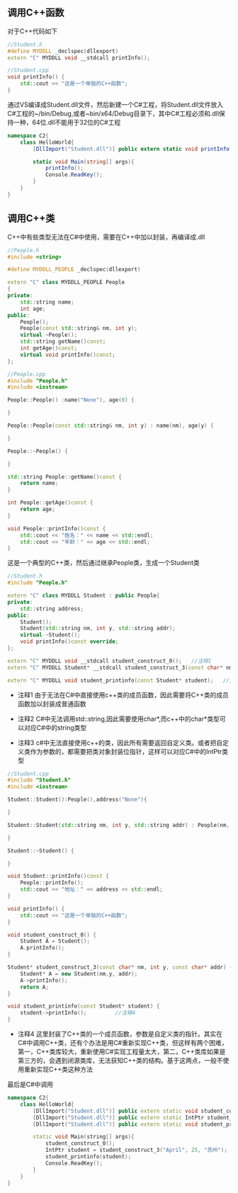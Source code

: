 ## 调用C++函数

对于C++代码如下
```c++
//Student.h
#define MYDDLL _declspec(dllexport)
extern "C" MYDDLL void __stdcall printInfo();
```
```c++
//Student.cpp
void printInfo() {
	std::cout << "这是一个单独的C++函数";
}
```
通过VS编译成Student.dll文件，然后新建一个C#工程，将Student.dll文件放入C#工程的~/bin/Debug,或者~bin/x64/Debug目录下，其中C#工程必须和.dll保持一种，64位.dll不能用于32位的C#工程
```c#
namespace C2{
    class HelloWorld{
        [DllImport("Student.dll")] public extern static void printInfo();

        static void Main(string[] args){
            printInfo();
            Console.ReadKey();
        }
    }
}
```


## 调用C++类

C++中有些类型无法在C#中使用，需要在C++中加以封装，再编译成.dll
```c++
//People.h
#include <string>

#define MYDDLL_PEOPLE _declspec(dllexport)

extern "C" class MYDDLL_PEOPLE People
{
private:
	std::string name;
	int age;
public:
	People();
	People(const std::string& nm, int y);
	virtual ~People();
	std::string getName()const;
	int getAge()const;
	virtual void printInfo()const;
};
```
```c++
//People.cpp
#include "People.h"
#include <iostream>

People::People() :name("None"), age(0) {

}

People::People(const std::string& nm, int y) : name(nm), age(y) {

}

People::~People() {

}

std::string People::getName()const {
	return name;
}

int People::getAge()const {
	return age;
}

void People::printInfo()const {
	std::cout << "姓名：" << name << std::endl;
	std::cout << "年龄：" << age << std::endl;
}
```
这是一个典型的C++类，然后通过继承People类，生成一个Student类
```c++
//Student.h
#include "People.h"

extern "C" class MYDDLL Student : public People{
private:
	std::string address;
public:
	Student();
	Student(std::string nm, int y, std::string addr);
	virtual ~Student();
	void printInfo()const override;
};

extern "C" MYDDLL void __stdcall student_construct_0();   //注释1
extern "C" MYDDLL Student* __stdcall student_construct_3(const char* nm, int y, const char* addr);  //注释2

extern "C" MYDDLL void student_printinfo(const Student* student);   //注释3
```

+ 注释1 由于无法在C#中直接使用c++类的成员函数，因此需要将C++类的成员函数加以封装成普通函数

+ 注释2 C#中无法调用std::string,因此需要使用char*,而c++中的char*类型可以对应C#中的string类型

+ 注释3 c#中无法直接使用c++的类，因此所有需要返回自定义类。或者把自定义类作为参数的，都需要把类对象封装位指针，这样可以对应C#中的IntPtr类型

```c++
//Student.cpp
#include "Student.h"
#include <iostream>

Student::Student():People(),address("None"){

}

Student::Student(std::string nm, int y, std::string addr) : People(nm, y), address(addr) {

}

Student::~Student() {

}

void Student::printInfo()const {
	People::printInfo();
	std::cout << "地址：" << address << std::endl;
}

void printInfo() {
	std::cout << "这是一个单独的C++函数";
}

void student_construct_0() {
	Student A = Student();
	A.printInfo();
}

Student* student_construct_3(const char* nm, int y, const char* addr) {
	Student* A = new Student(nm,y, addr);
	A->printInfo();
	return A;
}

void student_printinfo(const Student* student) {
	student->printInfo();         //注释4
}
```

+ 注释4 这里封装了C++类的一个成员函数，参数是自定义类的指针。其实在C#中调用C++类，还有个办法是用C#重新实现C++类，但这样有两个困难，第一，C++类库较大，重新使用C#实现工程量太大，第二，C++类库如果是第三方的，会遇到闭源类库，无法获知C++类的结构。基于这两点，一般不使用重新实现C++类这种方法

最后是C#中调用
```c++
namespace C2{
    class HelloWorld{
        [DllImport("Student.dll")] public extern static void student_construct_0();
        [DllImport("Student.dll")] public extern static IntPtr student_construct_3(string nm, int y, string addr);
        [DllImport("Student.dll")] public extern static void student_printinfo(IntPtr student);

        static void Main(string[] args){
            student_construct_0();
            IntPtr student = student_construct_3("April", 25, "苏州");
            student_printinfo(student);
            Console.ReadKey();
        }
    }
}
```